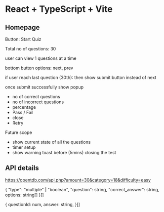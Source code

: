 # React + TypeScript + Vite

## Homepage

Button: Start Quiz

Total no of questions: 30

user can view 1 questions at a time

bottom button options: next, prev

if user reach last question (30th): then show submit button instead of next

once submit successfully show popup

- no of correct questions
- no of incorrect questions
- percentage
- Pass / Fail
- close
- Retry

Future scope

- show current state of all the questions
- timer setup
- show warning toast before (5mins) closing the test

## API details

https://opentdb.com/api.php?amount=30&category=18&difficulty=easy

{
"type": "multiple" | "boolean",
"question": string,
"correct_answer": string,
options: string[]
}[]

{
questionId: num,
answer: string,
}[]
